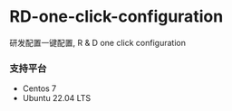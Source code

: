 # RD-one-click-configuration
研发配置一键配置, R &amp; D one click configuration

### 支持平台
- Centos 7
- Ubuntu 22.04 LTS
